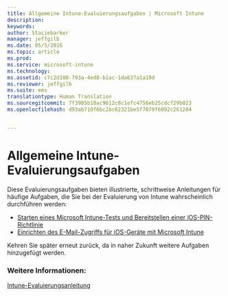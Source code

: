 ```yaml
---
title: Allgemeine Intune-Evaluierungsaufgaben | Microsoft Intune
description: 
keywords: 
author: Staciebarker
manager: jeffgilb
ms.date: 05/5/2016
ms.topic: article
ms.prod: 
ms.service: microsoft-intune
ms.technology: 
ms.assetid: c7c2d100-793a-4ed8-b1ac-1da637a1a19d
ms.reviewer: jeffgilb
ms.suite: ems
translationtype: Human Translation
ms.sourcegitcommit: 7f3985b10ac9612c8c1efc4756eb25cdcf29b023
ms.openlocfilehash: d93ab710f6bc2bc62321be5f7079f6092c261284


---
```



# Allgemeine Intune-Evaluierungsaufgaben

Diese Evaluierungsaufgaben bieten illustrierte, schrittweise Anleitungen für häufige Aufgaben, die Sie bei der Evaluierung von Intune wahrscheinlich durchführen werden:

- [Starten eines Microsoft Intune-Tests und Bereitstellen einer iOS-PIN-Richtlinie](start-a-microsoft-intune-trial-and-deploy-ios-pin-policy.md)
- [Einrichten des E-Mail-Zugriffs für iOS-Geräte mit Microsoft Intune](set-up-email-access-for-ios-devices-using-microsoft-intune.md)

Kehren Sie später erneut zurück, da in naher Zukunft weitere Aufgaben hinzugefügt werden.

### Weitere Informationen:
[Intune-Evaluierungsanleitung](get-started-with-a-30-day-trial-of-microsoft-intune.md)



<!--HONumber=Jun16_HO4-->


